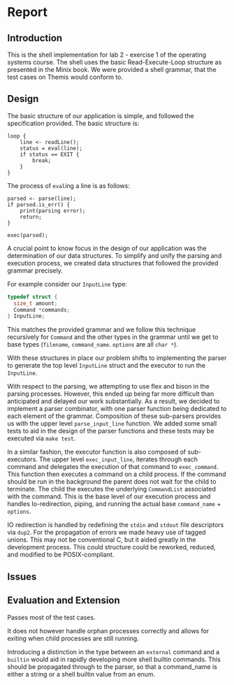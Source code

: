 # Report
## Introduction
This is the shell implementation for lab 2 - exercise 1 of the operating systems course. The shell uses the basic Read-Execute-Loop structure as presented in the Minix book. We were provided a shell grammar, that the test cases on Themis would conform to.

## Design
The basic structure of our application is simple, and followed the specification provided. The basic structure is:

```
loop {
    line <- readLine();
    status = eval(line);
    if status == EXIT {
        break;
    }
}
```

The process of `eval`ing a line is as follows:
```
parsed <- parse(line);
if parsed.is_err() {
    print(parsing error);
    return;
}

exec(parsed);
```

A crucial point to know focus in the design of our application was the determination of our data structures. To simplify and unify the parsing and execution process, we created data structures that followed the provided grammar precisely.

For example consider our `InputLine` type:
```c
typedef struct {
  size_t amount;
  Command *commands;
} InputLine;
```

This matches the provided grammar and we follow this technique recursively for `Command` and the other types in the grammar until we get to base types (`filename`, `command_name`. `options` are all `char *`).

With these structures in place our problem shifts to implementing the parser to generate the top level `InputLine` struct and the executor to run the `InputLine`.

With respect to the parsing, we attempting to use flex and bison in the parsing processes. However, this ended up being far more difficult than anticipated and delayed our work substantially. As a result, we decided to implement a parser combinator, with one parser function being dedicated to each element of the grammar. Composition of these sub-parsers provides us with the upper level `parse_input_line` function. We added some small tests to aid in the design of the parser functions and these tests may be executed via `make test`.

In a similar fashion, the executor function is also composed of sub-executors.  The upper level `exec_input_line`, iterates through each command and delegates the execution of that command to `exec_command`. This function then executes a command on a child process. If the command should be run in the background the parent does not wait for the child to terminate. The child the executes the underlying `CommandList` associated with the command. This is the base level of our execution process and handles Io-redirection, piping, and running the actual base `command_name` + `options`.

IO redirection is handled by redefining the `stdin` and `stdout` file descriptors via `dup2`. For the propagation of errors we made heavy use of tagged unions. This may not be conventional C, but it aided greatly in the development process. This could structure could be reworked, reduced, and modified to be POSIX-compliant.
   
## Issues

## Evaluation and Extension
Passes most of the test cases.

It does not however handle orphan processes correctly and allows for exiting when child processes are still running.

Introducing a distinction in the type between an `external` command and a `builtin` would aid in rapidly developing more shell builtin commands. This should be propagated through to the parser, so that a command_name is either a string or a shell builtin value from an enum.
